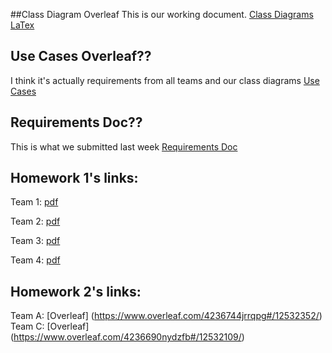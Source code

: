 ##Class Diagram Overleaf
This is our working document.
[Class Diagrams LaTex](https://www.overleaf.com/4361110npqmqd)

## Use Cases Overleaf?? 
I think it's actually requirements from all teams and our class diagrams
[Use Cases](https://www.overleaf.com/4306618jzdznq#/12780797/)

## Requirements Doc?? 
This is what we submitted last week
[Requirements Doc](https://www.overleaf.com/4286506kvbrwb#/12707218/)

## Homework 1's links:
Team 1: [pdf](http://www2.cs.uidaho.edu/~jeffery/courses/383/hw1-team1.pdf)

Team 2: [pdf](http://www2.cs.uidaho.edu/~jeffery/courses/383/hw1-team2.pdf)

Team 3: [pdf](http://www2.cs.uidaho.edu/~jeffery/courses/383/hw1-team3.pdf)

Team 4: [pdf](http://www2.cs.uidaho.edu/~jeffery/courses/383/hw1-team4.pdf)

## Homework 2's links:
Team A: [Overleaf] (https://www.overleaf.com/4236744jrrqpg#/12532352/)
Team C: [Overleaf] (https://www.overleaf.com/4236690nydzfb#/12532109/)

